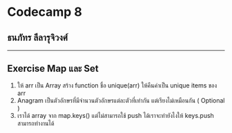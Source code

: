 # Codecamp 8
## **ธนภัทร ลีลารุจิวงศ์**
_______
## Exercise Map และ Set
1. ให้ arr เป็น Array สร้าง function ชื่อ unique(arr) ให้คืนค่าเป็น unique items ของ arr
2. Anagram เป็นตัวอักษรที่มีจำนวนตัวอักษรแต่ละตัวที่เท่ากัน แต่เรียงไม่เหมือนกัน ( Optional )
3. เราได้ array จาก map.keys() แต่ไม่สามารถใช้ push ได้เราจะทำยังไงให้ keys.push สามารถทำงานได้


